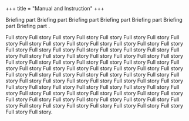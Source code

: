 +++
title = "Manual and Instruction"
+++

Briefing part Briefing part Briefing part Briefing part Briefing part Briefing part Briefing part .

<!--more-->

Full story Full story Full story Full story Full story Full story Full story Full story Full story Full story Full story Full story Full story Full story Full story Full story Full story Full story Full story Full story Full story Full story Full story Full story Full story Full story Full story Full story Full story Full story Full story Full story Full story Full story Full story Full story Full story Full story Full story Full story Full story Full story Full story Full story Full story Full story Full story Full story Full story Full story Full story Full story Full story Full story Full story Full story Full story Full story Full story Full story Full story Full story Full story Full story Full story Full story Full story Full story Full story Full story Full story Full story Full story Full story Full story Full story Full story Full story Full story Full story Full story Full story Full story Full story Full story Full story Full story Full story Full story Full story Full story Full story.
